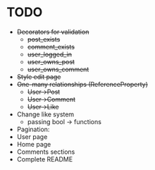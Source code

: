 # TODO
* ~~Decorators for validation~~
  * ~~post_exists~~
  * ~~comment_exists~~
  * ~~user_logged_in~~
  * ~~user_owns_post~~
  * ~~user_owns_comment~~
* ~~Style edit page~~
* ~~One-many relationships (ReferenceProperty)~~
  * ~~User->Post~~
  * ~~User->Comment~~
  * ~~User->Like~~
* Change like system
  * passing bool -> functions
* Pagination:
 * User page
 * Home page
 * Comments sections
* Complete README
